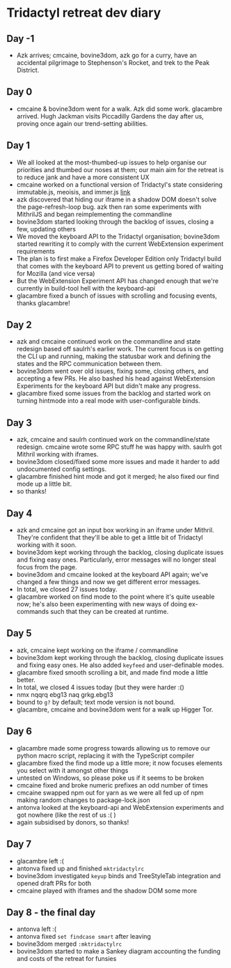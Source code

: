 Tridactyl retreat dev diary
===========================

Day -1
------

-   Azk arrives; cmcaine, bovine3dom, azk go for a curry, have an accidental pilgrimage to Stephenson's Rocket, and trek to the Peak District.

Day 0
-----

-   cmcaine & bovine3dom went for a walk. Azk did some work. glacambre arrived. Hugh Jackman visits Piccadilly Gardens the day after us, proving once again our trend-setting abilities.

Day 1
-----

-   We all looked at the most-thumbed-up issues to help organise our priorities and thumbed our noses at them; our main aim for the retreat is to reduce jank and have a more consistent UX
-   cmcaine worked on a functional version of Tridactyl's state considering immutable.js, meoisis, and immer.js [link](https://github.com/cmcaine/tridactyl-2-experiments)
-   azk discovered that hiding our iframe in a shadow DOM doesn't solve the page-refresh-loop bug. azk then ran some experiments with MithrilJS and began reimplementing the commandline
-   bovine3dom started looking through the backlog of issues, closing a few, updating others
-   We moved the keyboard API to the Tridactyl organisation; bovine3dom started rewriting it to comply with the current WebExtension experiment requirements
-   The plan is to first make a Firefox Developer Edition only Tridactyl build that comes with the keyboard API to prevent us getting bored of waiting for Mozilla (and vice versa)
-   But the WebExtension Experiment API has changed enough that we're currently in build-tool hell with the keyboard-api
-   glacambre fixed a bunch of issues with scrolling and focusing events, thanks glacambre!

Day 2
-----

-   azk and cmcaine continued work on the commandline and state redesign based off saulrh's earlier work. The current focus is on getting the CLI up and running, making the statusbar work and defining the states and the RPC communication between them.
-   bovine3dom went over old issues, fixing some, closing others, and accepting a few PRs. He also bashed his head against WebExtension Experiments for the keyboard API but didn't make any progress.
-   glacambre fixed some issues from the backlog and started work on turning hintmode into a real mode with user-configurable binds.

Day 3
-----

-   azk, cmcaine and saulrh continued work on the commandline/state redesign. cmcaine wrote some RPC stuff he was happy with. saulrh got Mithril working with iframes.
-   bovine3dom closed/fixed some more issues and made it harder to add undocumented config settings.
-   glacambre finished hint mode and got it merged; he also fixed our find mode up a little bit.
- so thanks!

Day 4
-----

-   azk and cmcaine got an input box working in an iframe under Mithril. They're confident that they'll be able to get a little bit of Tridactyl working with it soon.
-   bovine3dom kept working through the backlog, closing duplicate issues and fixing easy ones. Particularly, error messages will no longer steal focus from the page.
-   bovine3dom and cmcaine looked at the keyboard API again; we've changed a few things and now we get different error messages.
-   In total, we closed 27 issues today.
-   glacambre worked on find mode to the point where it's quite useable now; he's also been experimenting with new ways of doing ex-commands such that they can be created at runtime.

Day 5
-----

-   azk, cmcaine kept working on the iframe / commandline
-   bovine3dom kept working through the backlog, closing duplicate issues and fixing easy ones. He also added `keyfeed` and user-definable modes.
-   glacambre fixed smooth scrolling a bit, and made find mode a little better.
-   In total, we closed 4 issues today (but they were harder :()
-   nmx nqqrq ebg13 naq grkg.ebg13
-   bound to `g?` by default; text mode version is not bound.
-   glacambre, cmcaine and bovine3dom went for a walk up Higger Tor.

Day 6
-----

-   glacambre made some progress towards allowing us to remove our python macro script, replacing it with the TypeScript compiler
-   glacambre fixed the find mode up a little more; it now focuses elements you select with it amongst other things
- untested on Windows, so please poke us if it seems to be broken
-   cmcaine fixed and broke numeric prefixes an odd number of times
-   cmcaine swapped npm out for yarn as we were all fed up of npm making random changes to package-lock.json
-   antonva looked at the keyboard-api and WebExtension experiments and got nowhere (like the rest of us :( )
- again subsidised by donors, so thanks!

Day 7
-----

-   glacambre left :(
-   antonva fixed up and finished `mktridactylrc`
-   bovine3dom investigated `keyup` binds and TreeStyleTab integration and opened draft PRs for both
-   cmcaine played with iframes and the shadow DOM some more

Day 8 - the final day
---------------------

-   antonva left :(
-   antonva fixed `set findcase smart` after leaving
-   bovine3dom merged `:mktridactylrc`
-   bovine3dom started to make a Sankey diagram accounting the funding and costs of the retreat for funsies
